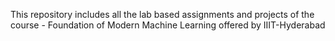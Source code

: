 This repository includes all the lab based assignments and projects of the course - Foundation of Modern Machine Learning offered by IIIT-Hyderabad
